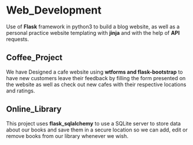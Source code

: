 # Web_Development
Use of **Flask** framework in python3 to build a blog website, as well as a personal practice website templating with **jinja** and with the help of **API** requests. 

## Coffee_Project
We have Designed a cafe website using **wtforms and flask-bootstrap** to have new customers leave their feedback by filling the form presented on the website as well as check out new cafes with their respective locations and ratings.

## Online_Library
This project uses **flask_sqlalchemy** to use a SQLite server to store data about our books and save them in a secure location so we can add, edit or remove books from our library whenever we wish.